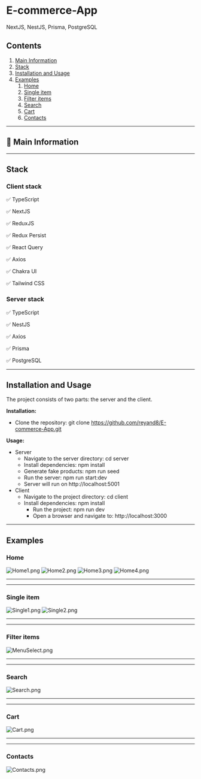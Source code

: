 # E-commerce-App
NextJS, NestJS, Prisma, PostgreSQL


## Contents
1. [Main Information](#📜-Main-Information)
2. [Stack](#Stack)
3. [Installation and Usage](#Installation-and-Usage)
4. [Examples](#Examples)
    1. [Home](#Home)
    2. [Single item](#Single-item)
    3. [Filter items](#Filter-items)
    4. [Search](#Search)
    5. [Cart](#Cart)
    6. [Contacts](#Contacts)


____

## 📜 Main Information

____

## Stack

### Client stack

✅ TypeScript

✅ NextJS

✅ ReduxJS

✅ Redux Persist

✅ React Query

✅ Axios

✅ Chakra UI

✅ Tailwind CSS


### Server stack

✅ TypeScript

✅ NestJS

✅ Axios

✅ Prisma

✅ PostgreSQL


____

## Installation and Usage

The project consists of two parts: the server and the client.

**Installation:**

* Clone the repository: git clone https://github.com/reyand8/E-commerce-App.git

**Usage:**

* Server
    - Navigate to the server directory: cd server
    - Install dependencies: npm install
    - Generate fake products: npm run seed
    - Run the server: npm run start:dev
    - Server will run on http://localhost:5001
* Client
    - Navigate to the project directory: cd client
    - Install dependencies: npm install
        - Run the project: npm run dev
        - Open a browser and navigate to: http://localhost:3000
      

____

## Examples


### Home

![Home1.png](readmeScr/Home1.png)
![Home2.png](readmeScr/Home2.png)
![Home3.png](readmeScr/Home3.png)
![Home4.png](readmeScr/Home4.png)

____
____

### Single item

![Single1.png](readmeScr/Single1.png)
![Single2.png](readmeScr/Single2.png)
____
____

### Filter items

![MenuSelect.png](readmeScr/MenuSelect.png)

____
____

### Search

![Search.png](readmeScr/Search.png)

____
____

### Cart

![Cart.png](readmeScr/Cart.png)

____
____

### Contacts

![Contacts.png](readmeScr/Contacts.png)


